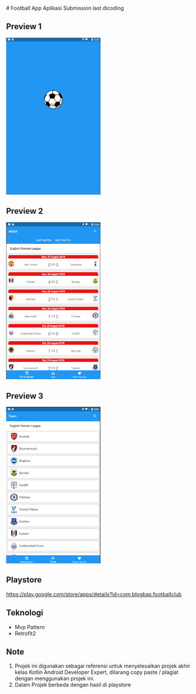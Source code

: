 <snippet>
<content>
# Football App
Aplikasi Submission last dicoding

## Preview 1
<img src="https://github.com/basriumar12/FootBallApp/blob/master/img/1.png" width="256"/>&nbsp;
## Preview 2
<img src="https://github.com/basriumar12/FootBallApp/blob/master/img/2.png" width="256"/>&nbsp;
## Preview 3
<img src="https://github.com/basriumar12/FootBallApp/blob/master/img/3.png" width="256"/>&nbsp;

## Playstore
https://play.google.com/store/apps/details?id=com.blogbas.footballclub
## Teknologi
- Mvp Pattern
- Retrofit2

## Note
1. Projek ini digunakan sebagai referensi untuk menyelesaikan projek akhir kelas Kotlin Android Developer Expert, dilarang copy paste / plagiat dengan menggunakan projek ini.
2. Dalam Projek berbeda dengan hasil di playstore






